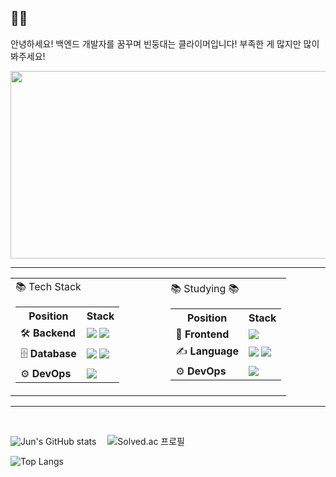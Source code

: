 ## 👋👋   
안녕하세요! 백엔드 개발자를 꿈꾸며 빈둥대는 클라이머입니다! 부족한 게 많지만 많이 봐주세요!



<a href="https://github.com/devxb/gitanimals">
<img
  src="https://render.gitanimals.org/farms/coom1222"
  width="600"
  height="300"
/>
</a>

---

<!--
  ### 📚 Tech Stack
  | Position | Stack |
  |--------- |-------|
  |🛠 **Backend** | ![SpringBoot](https://img.shields.io/badge/-SpringBoot-6DB33F?logo=Springboot&logoColor=white&style=flat) ![Django](https://img.shields.io/badge/-Django-092E20?logo=django&logoColor=white&style=flat)  |
  |🗄 **Database** |![MySQL](https://img.shields.io/badge/-MySQL-4479A1?logo=mysql&logoColor=white&style=flat) ![Redis](https://img.shields.io/badge/-Redis-DC382D?logo=redis&logoColor=white&style=flat) |
  |⚙️ **DevOps**   |![Docker](https://img.shields.io/badge/-Docker-2496ED?logo=docker&logoColor=white&style=flat) 

  
  ### 📚 Studying 📚
  | Position | Stack |
  |--------- |-------|
  | 🎨 **Frontend**  |![React](https://img.shields.io/badge/-React-61DAFB?logo=react&logoColor=white&style=flat) 
  | ✍️ **Language**   | ![Python](https://img.shields.io/badge/-Python-3776AB?logo=Python&logoColor=white&style=flat) ![JavaScript](https://img.shields.io/badge/-JavaScript-F7DF1E?logo=JavaScript&logoColor=white&style=flat)| |
   |⚙️ **DevOps**   |![nginx](https://img.shields.io/badge/-nginx-009639?logo=nginx&logoColor=white&style=flat) 
-->

<table>
  <tr>
    <td>
      📚 Tech Stack
      <table>
        <tr><th>Position</th><th>Stack</th></tr>
        <tr>
          <td>🛠 <b>Backend</b></td>
          <td>
            <img src="https://img.shields.io/badge/-SpringBoot-6DB33F?logo=Springboot&logoColor=white&style=flat"/>
            <img src="https://img.shields.io/badge/-Django-092E20?logo=django&logoColor=white&style=flat"/>
          </td>
        </tr>
        <tr>
          <td>🗄 <b>Database</b></td>
          <td>
            <img src="https://img.shields.io/badge/-MySQL-4479A1?logo=mysql&logoColor=white&style=flat"/>
            <img src="https://img.shields.io/badge/-Redis-DC382D?logo=redis&logoColor=white&style=flat"/>
          </td>
        </tr>
        <tr>
          <td>⚙️ <b>DevOps</b></td>
          <td>
            <img src="https://img.shields.io/badge/-Docker-2496ED?logo=docker&logoColor=white&style=flat"/>
          </td>
        </tr>
      </table>
    </td>
    <td width="50px"></td> <!-- 간격 -->
    <td>
       📚 Studying 📚
      <table>
        <tr><th>Position</th><th>Stack</th></tr>
        <tr>
          <td>🎨 <b>Frontend</b></td>
          <td>
            <img src="https://img.shields.io/badge/-React-61DAFB?logo=react&logoColor=white&style=flat"/>
          </td>
        </tr>
        <tr>
          <td>✍️ <b>Language</b></td>
          <td>
            <img src="https://img.shields.io/badge/-Python-3776AB?logo=Python&logoColor=white&style=flat"/>
            <img src="https://img.shields.io/badge/-JavaScript-F7DF1E?logo=JavaScript&logoColor=white&style=flat"/>
          </td>
        </tr>
        <tr>
          <td>⚙️ <b>DevOps</b></td>
          <td>
            <img src="https://img.shields.io/badge/-nginx-009639?logo=nginx&logoColor=white&style=flat"/>
          </td>
        </tr>
      </table>
    </td>
  </tr>
</table>

----

<br>

![Jun's GitHub stats](https://github-readme-stats.vercel.app/api?username=coom1222&show_icons=true&theme=one_dark_pro&count_private=true)
 ![Solved.ac
프로필](http://mazassumnida.wtf/api/v2/generate_badge?boj=coom1222)

![Top Langs](https://github-readme-stats.vercel.app/api/top-langs/?username=coom1222&layout=donut&theme=solarized-light&langs_count=5&hide=mustache)


<br>
<br>


